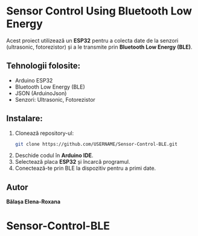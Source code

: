 # Sensor Control Using Bluetooth Low Energy

Acest proiect utilizează un **ESP32** pentru a colecta date de la senzori (ultrasonic, fotorezistor) și a le transmite prin **Bluetooth Low Energy (BLE)**.  

## Tehnologii folosite:
- Arduino ESP32
- Bluetooth Low Energy (BLE)
- JSON (ArduinoJson)
- Senzori: Ultrasonic, Fotorezistor  

## Instalare:
1. Clonează repository-ul:
   ```bash
   git clone https://github.com/USERNAME/Sensor-Control-BLE.git
   ```
2. Deschide codul în **Arduino IDE**.
3. Selectează placa **ESP32** și încarcă programul.
4. Conectează-te prin BLE la dispozitiv pentru a primi date.

## Autor
**Bălaşa Elena-Roxana**
# Sensor-Control-BLE
